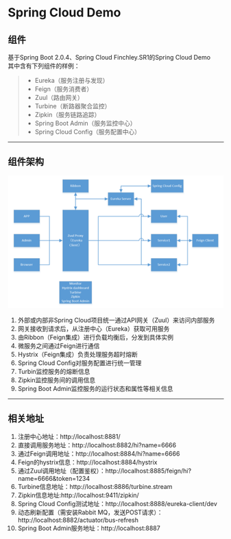 # Spring Cloud Demo

## 组件
基于Spring Boot 2.0.4、Spring Cloud Finchley.SR1的Spring Cloud Demo  
其中含有下列组件的样例：
> * Eureka（服务注册与发现）
> * Feign（服务消费者）
> * Zuul（路由网关）
> * Turbine（断路器聚合监控）
> * Zipkin（服务链路追踪）
> * Spring Boot Admin（服务监控中心）
> * Spring Cloud Config（服务配置中心）

------
## 组件架构
![Spring Cloud 组件架构](组件架构图.png)
1. 外部或内部非Spring Cloud项目统一通过API网关（Zuul）来访问内部服务
2. 网关接收到请求后，从注册中心（Eureka）获取可用服务
3. 由Ribbon（Feign集成）进行负载均衡后，分发到具体实例
4. 微服务之间通过Feign进行通信
5. Hystrix（Feign集成）负责处理服务超时熔断
6. Spring Cloud Config对服务配置进行统一管理
6. Turbin监控服务的熔断信息
7. Zipkin监控服务间的调用信息
8. Spring Boot Admin监控服务的运行状态和属性等相关信息

------
## 相关地址
1. 注册中心地址：http://localhost:8881/
2. 直接调用服务地址：http://localhost:8882/hi?name=6666
3. 通过Feign调用地址：http://localhost:8884/hi?name=6666
4. Feign的hystrix信息：http://localhost:8884/hystrix
5. 通过Zuul调用地址（配置鉴权）：http://localhost:8885/feign/hi?name=6666&token=1234
6. Turbine信息地址：http://localhost:8886/turbine.stream
7. Zipkin信息地址:http://localhost:9411/zipkin/
8. Spring Cloud Config测试地址：http://localhost:8888/eureka-client/dev
9. 动态刷新配置（需安装Rabbit MQ，发送POST请求）：http://localhost:8882/actuator/bus-refresh
10. Spring Boot Admin服务地址：http://localhost:8887